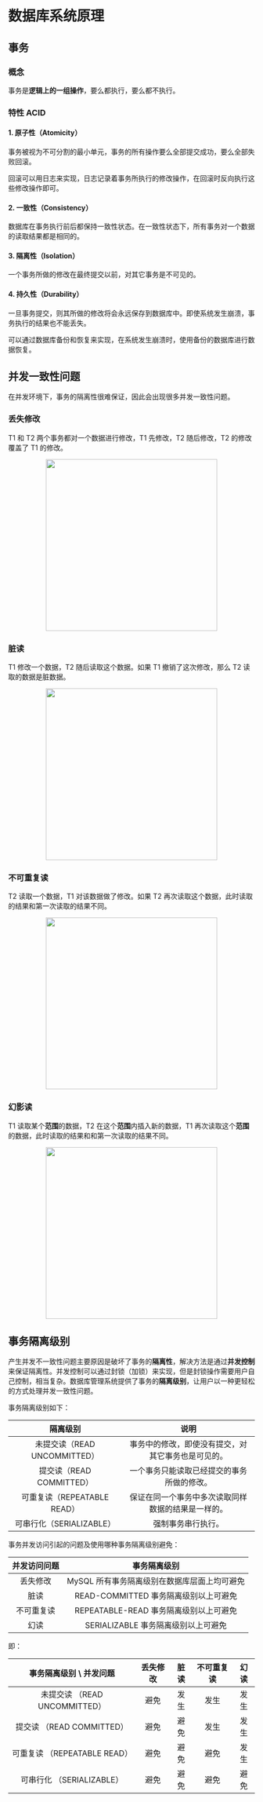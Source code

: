# 数据库系统原理

## 事务

### 概念

事务是**逻辑上的一组操作**，要么都执行，要么都不执行。

### 特性 ACID

#### 1. 原子性（Atomicity）

事务被视为不可分割的最小单元，事务的所有操作要么全部提交成功，要么全部失败回滚。

回滚可以用日志来实现，日志记录着事务所执行的修改操作，在回滚时反向执行这些修改操作即可。

#### 2. 一致性（Consistency）

数据库在事务执行前后都保持一致性状态。在一致性状态下，所有事务对一个数据的读取结果都是相同的。

#### 3. 隔离性（Isolation）

一个事务所做的修改在最终提交以前，对其它事务是不可见的。

#### 4. 持久性（Durability）

一旦事务提交，则其所做的修改将会永远保存到数据库中。即使系统发生崩溃，事务执行的结果也不能丢失。

可以通过数据库备份和恢复来实现，在系统发生崩溃时，使用备份的数据库进行数据恢复。



## 并发一致性问题

在并发环境下，事务的隔离性很难保证，因此会出现很多并发一致性问题。

### 丢失修改

T1 和 T2 两个事务都对一个数据进行修改，T1 先修改，T2 随后修改，T2 的修改覆盖了 T1 的修改。

<div align="center"><img src="https://gitee.com/duhouan/ImagePro/raw/master/java-notes/database/88ff46b3-028a-4dbb-a572-1f062b8b96d3.png" width="350px"></div>

### 脏读

T1 修改一个数据，T2 随后读取这个数据。如果 T1 撤销了这次修改，那么 T2 读取的数据是脏数据。

<div align="center"><img src="https://gitee.com/duhouan/ImagePro/raw/master/java-notes/database/dd782132-d830-4c55-9884-cfac0a541b8e.png" width="350px"></div>

### 不可重复读

T2 读取一个数据，T1 对该数据做了修改。如果 T2 再次读取这个数据，此时读取的结果和第一次读取的结果不同。

<div align="center"><img src="https://gitee.com/duhouan/ImagePro/raw/master/java-notes/database/c8d18ca9-0b09-441a-9a0c-fb063630d708.png" width="350px"></div>

### 幻影读

T1 读取某个**范围**的数据，T2 在这个**范围**内插入新的数据，T1 再次读取这个**范围**的数据，此时读取的结果和和第一次读取的结果不同。

<div align="center"><img src="https://gitee.com/duhouan/ImagePro/raw/master/java-notes/database/72fe492e-f1cb-4cfc-92f8-412fb3ae6fec.png" width="350px"></div>

## 事务隔离级别

产生并发不一致性问题主要原因是破坏了事务的**隔离性**，解决方法是通过**并发控制**来保证隔离性。并发控制可以通过封锁（加锁）来实现，但是封锁操作需要用户自己控制，相当复杂。数据库管理系统提供了事务的**隔离级别**，让用户以一种更轻松的方式处理并发一致性问题。

事务隔离级别如下：

|           隔离级别           |                        说明                        |
| :--------------------------: | :------------------------------------------------: |
| 未提交读（READ UNCOMMITTED） | 事务中的修改，即使没有提交，对其它事务也是可见的。 |
|   提交读（READ COMMITTED）   |     一个事务只能读取已经提交的事务所做的修改。     |
| 可重复读（REPEATABLE READ）  | 保证在同一个事务中多次读取同样数据的结果是一样的。 |
|   可串行化（SERIALIZABLE）   |                 强制事务串行执行。                 |

事务并发访问引起的问题及使用哪种事务隔离级别避免：

| 并发访问问题 |                 事务隔离级别                 |
| :----------: | :------------------------------------------: |
|   丢失修改   | MySQL 所有事务隔离级别在数据库层面上均可避免 |
|     脏读     |    READ-COMMITTED 事务隔离级别以上可避免     |
|  不可重复读  |    REPEATABLE-READ 事务隔离级别以上可避免    |
|     幻读     |     SERIALIZABLE 事务隔离级别以上可避免      |

即：

|    事务隔离级别 \ 并发问题    | 丢失修改 | 脏读 | 不可重复读 | 幻读 |
| :---------------------------: | :------: | :--: | :--------: | :--: |
| 未提交读 （READ UNCOMMITTED） |   避免   | 发生 |    发生    | 发生 |
|   提交读 （READ COMMITTED）   |   避免   | 避免 |    发生    | 发生 |
| 可重复读 （REPEATABLE READ）  |   避免   | 避免 |    避免    | 发生 |
|   可串行化 （SERIALIZABLE）   |   避免   | 避免 |    避免    | 避免 |

